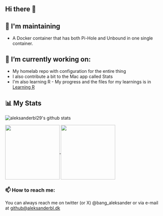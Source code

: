 ## Hi there 👋

## 📌 I'm maintaining
- A Docker container that has both Pi-Hole and Unbound in one single container.

## 🔭 I’m currently working on:
- My homelab repo with configuration for the entire thing
- I also contribute a bit to the Mac app called Stats
- I'm also learning R - My progress and the files for my learnings is in [Learning R](https://github.com/aleksanderbl29/learning-r)

## 📊 My Stats

![aleksanderbl29's github stats](https://github-readme-stats.vercel.app/api?username=aleksanderbl29&show_icons=true&count_private=true&theme=transparent&hide=stars)

<a href="https://github.com/anuraghazra/github-readme-stats">
  <img height=175 align="center" src="https://github-readme-streak-stats.herokuapp.com/?user=?aleksanderbl29&theme=transparent&count_private=true&theme=transparent" />
</a>
<a href="https://github.com/anuraghazra/convoychat">
  <img height=175 align="center" src="https://github-readme-stats.vercel.app/api/top-langs/?username=aleksanderbl29&layout=compact&theme=transparent&card_width=240" />
</a>

### 📫 How to reach me:
You can always reach me on twitter (or X) @bang_aleksander or via e-mail at [github\@aleksanderbl.dk](github@aleksanderbl.dk)


<!--
**aleksanderbl29/aleksanderbl29** is a ✨ _special_ ✨ repository because its `README.md` (this file) appears on your GitHub profile.

Here are some ideas to get you started:

- 🔭 I’m currently working on ...
- 🌱 I’m currently learning ...
- 👯 I’m looking to collaborate on ...
- 🤔 I’m looking for help with ...
- 💬 Ask me about ...
- 📫 How to reach me: ...
- 😄 Pronouns: ...
- ⚡ Fun fact: ...
-->
